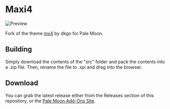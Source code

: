 # Maxi4
![Preview](http://i67.tinypic.com/2chn2s.png)

Fork of the theme [mx4](https://addons.mozilla.org/firefox/addon/mx4/) by dkgo for Pale Moon.

## Building
Simply download the contents of the "src" folder  and pack the contents into a .zip file. Then, rename the file to .xpi and drag into the browser.

## Download
You can grab the latest release either from the Releases section of this repository, or the [Pale Moon Add-Ons Site](https://addons.palemoon.org/themes/complete/maxi4/).
